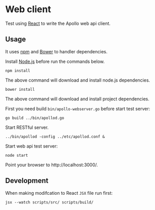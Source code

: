 Web client
==========

Test using [React](http://facebook.github.io/react/index.html)
to write the Apollo web api client.

Usage
-----

It uses [npm](https://npmjs.org/) and [Bower](http://bower.io/)
to handler dependencies.

Install [Node.js](http://nodejs.org/download/) before run the commands below.

```
npm install
```

The above command will download and install node.js dependencies.

```
bower install
```

The above command will download and install project dependencies.

First you need build `bin/apollo-webserver.go` before start test server:

```
go build ../bin/apollod.go
```
Start RESTful server.

``` 
../bin/apollod -config ../etc/apollod.conf &
```

Start web api test server:

```
node start
```

Point your browser to http://localhost:3000/.

Development
-----------

When making modifcation to React `JSX` file run first:

```
jsx --watch scripts/src/ scripts/build/
```
